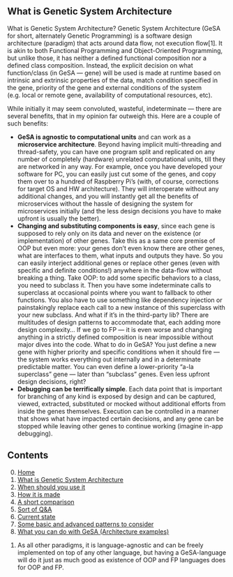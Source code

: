 ## What is Genetic System Architecture

What is Genetic System Architecture? Genetic System Architecture (GeSA
for short, alternately Genetic Programming) is a software design
architecture (paradigm) that acts around data flow, not execution
flow\[1\]. It is akin to both Functional Programming and Object-Oriented
Programming, but unlike those, it has neither a defined functional
composition nor a defined class composition. Instead, the explicit
decision on what function/class (in GeSA — gene) will be used is made at
runtime based on intrinsic and extrinsic properties of the data, match
condition specified in the gene, priority of the gene and external
conditions of the system (e.g. local or remote gene, availability of
computational resources, etc).

While initially it may seem convoluted, wasteful, indeterminate — there
are several benefits, that in my opinion far outweigh this. Here are a
couple of such benefits:

  - **GeSA is agnostic to computational units** and can work as a
    **microservice architecture**. Beyond having implicit
    multi-threading and thread-safety, you can have one program split
    and replicated on any number of completely (hardware) unrelated
    computational units, till they are networked in any way. For
    example, once you have developed your software for PC, you can
    easily just cut some of the genes, and copy them over to a hundred
    of Raspberry Pi’s (with, of course, corrections for target OS and HW
    architecture). They will interoperate without any additional
    changes, and you will instantly get all the benefits of
    microservices without the hassle of designing the system for
    microservices initially (and the less design decisions you have to
    make upfront is usually the better).
  - **Changing and substituting components is easy**, since each gene is
    supposed to rely only on its data and never on the existence (or
    implementation) of other genes. Take this as a same core premise of
    OOP but even more: your genes don’t even know there are other genes,
    what are interfaces to them, what inputs and outputs they have. So
    you can easily interject additional genes or replace other genes
    (even with specific and definite conditions\!) anywhere in the
    data-flow without breaking a thing. Take OOP: to add some specific
    behaviors to a class, you need to subclass it. Then you have some
    indeterminate calls to superclass at occasional points where you
    want to fallback to other functions. You also have to use something
    like dependency injection or painstakingly replace each call to a
    new instance of this superclass with your new subclass. And what if
    it’s in the third-party lib? There are multitudes of design patterns
    to accommodate that, each adding more design complexity… If we go to
    FP — it is even worse and changing anything in a strictly defined
    composition is near impossible without major dives into the code.
    What to do in GeSA? You just define a new gene with higher priority
    and specific conditions when it should fire — the system works
    everything out internally and in a determinate predictable matter.
    You can even define a lower-priority “a-la superclass” gene — later
    than “subclass” genes. Even less upfront design decisions, right?
  - **Debugging can be terrifically simple**. Each data point that is
    important for branching of any kind is exposed by design and can be
    captured, viewed, extracted, substituted or mocked without
    additional efforts from inside the genes themselves. Execution can
    be controlled in a manner that shows what have impacted certain
    decisions, and any gene can be stopped while leaving other genes to
    continue working (imagine in-app debugging).

## Contents

0.  [Home](/README.md)
1.  [What is Genetic System Architecture](/docs/GeSA%20Introduction.md)
2.  [When should you use it](/docs/GeSA%20Usage.md)
3.  [How it is made](/docs/GeSA%20Structure.md)
4.  [A short comparison](/docs/GeSA%20Comparison.md)
5.  [Sort of Q\&A](/docs/GeSA%20QnA.md)
6.  [Current state](/docs/GeSA%20State.md)
7.  [Some basic and advanced patterns to
    consider](/docs/GeSA%20Patterns.md)
8.  [What you can do with GeSA (Architecture
    examples)](/docs/GeSA%20Examples.md)

<!-- end list -->

1.  As all other paradigms, it is language-agnostic and can be freely
    implemented on top of any other language, but having a GeSA-language
    will do it just as much good as existence of OOP and FP languages
    does for OOP and FP.
